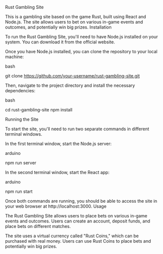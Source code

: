 Rust Gambling Site

This is a gambling site based on the game Rust, built using React and Node.js. The site allows users to bet on various in-game events and outcomes, and potentially win big prizes.
Installation

To run the Rust Gambling Site, you'll need to have Node.js installed on your system. You can download it from the official website.

Once you have Node.js installed, you can clone the repository to your local machine:

bash

git clone https://github.com/your-username/rust-gambling-site.git

Then, navigate to the project directory and install the necessary dependencies:

bash

cd rust-gambling-site
npm install

Running the Site

To start the site, you'll need to run two separate commands in different terminal windows.

In the first terminal window, start the Node.js server:

arduino

npm run server

In the second terminal window, start the React app:

arduino

npm run start

Once both commands are running, you should be able to access the site in your web browser at http://localhost:3000.
Usage

The Rust Gambling Site allows users to place bets on various in-game events and outcomes. Users can create an account, deposit funds, and place bets on different matches.

The site uses a virtual currency called "Rust Coins," which can be purchased with real money. Users can use Rust Coins to place bets and potentially win big prizes.
